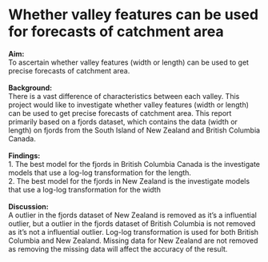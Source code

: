 # Whether valley features can be used for forecasts of catchment area
<b>Aim:</b> <br> To ascertain whether valley features (width or length) can be used to get precise forecasts 
of catchment area.
<br><br>
<b>Background:</b> <br> There is a vast difference of characteristics between each valley. This project would like 
to investigate whether valley features (width or length) can be used to get precise 
forecasts of catchment area. This report primarily based on a fjords dataset, which 
contains the data (width or length) on fjords from the South Island of New Zealand and 
British Columbia Canada.
<br><br>
<b>Findings:</b> <br> 1. The best model for the fjords in British Columbia Canada is the investigate models that use a log-log transformation for the length. 
<br>2. The best model for the fjords in New Zealand is the investigate models that use a log-log transformation for the width
<br><br>
<b>Discussion:</b> <br> A outlier in the fjords dataset of New Zealand is removed as it’s a influential outlier, but a outlier in the fjords dataset of British Columbia is not removed as it’s not a influential outlier. Log-log transformation is used for both British Columbia and New Zealand. Missing data for New Zealand are not removed as removing the missing data will affect the accuracy of the result.
